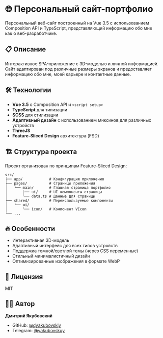 # 🌐 Персональный сайт-портфолио

Персональный веб-сайт построенный на Vue 3.5 с использованием Composition API и TypeScript, представляющий информацию обо мне как о веб-разработчике.

## 📋 Описание

Интерактивное SPA-приложение с 3D-моделью и личной информацией. Сайт адаптирован под различные размеры экранов и предоставляет информацию обо мне, моей карьере и контактные данные.

## 🛠️ Технологии

- **Vue 3.5** с Composition API и `<script setup>`
- **TypeScript** для типизации
- **SCSS** для стилизации
- **Адаптивный дизайн** с использованием миксинов для различных устройств
- **ThreeJS**
- **Feature-Sliced Design** архитектура (FSD)

## 🏗️ Структура проекта

Проект организован по принципам Feature-Sliced Design:

```
src/
├── app/            # Конфигурация приложения
├── pages/          # Страницы приложения
│   └── main/       # Главная страница портфолио
│       ├── ui/     # UI компоненты страницы
│       └── data.ts # Данные для страницы
├── shared/         # Переиспользуемые компоненты
│   └── ui/
│       └── icon/   # Компонент VIcon
└── ...
```

## 🔥 Особенности

- Интерактивная 3D-модель
- Адаптивный интерфейс для всех типов устройств
- Поддержка темной/светлой темы (через CSS переменные)
- Стильный минималистичный дизайн
- Оптимизированные изображения в формате WebP

## 📝 Лицензия

MIT

## 👨‍💻 Автор

**Дмитрий Якубовский**

- GitHub: [@dyakubovskiy](https://github.com/dyakubovskiy)
- Telegram: [@yakubovskuy](https://t.me/dev_cube)
